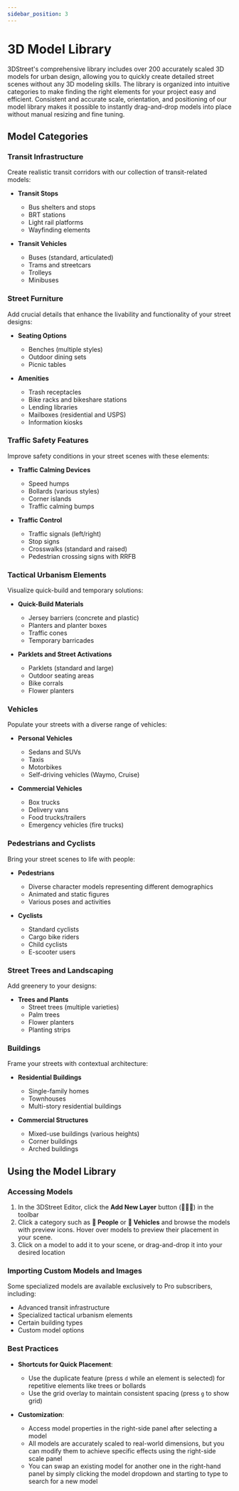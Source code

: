 ```yaml
---
sidebar_position: 3
---
```


# 3D Model Library

3DStreet's comprehensive library includes over 200 accurately scaled 3D models for urban design, allowing you to quickly create detailed street scenes without any 3D modeling skills. The library is organized into intuitive categories to make finding the right elements for your project easy and efficient. Consistent and accurate scale, orientation, and positioning of our model library makes it possible to instantly drag-and-drop models into place without manual resizing and fine tuning.

## Model Categories

### Transit Infrastructure

Create realistic transit corridors with our collection of transit-related models:

* **Transit Stops**
  * Bus shelters and stops
  * BRT stations
  * Light rail platforms
  * Wayfinding elements

* **Transit Vehicles**
  * Buses (standard, articulated)
  * Trams and streetcars
  * Trolleys
  * Minibuses

### Street Furniture

Add crucial details that enhance the livability and functionality of your street designs:

* **Seating Options**
  * Benches (multiple styles)
  * Outdoor dining sets
  * Picnic tables

* **Amenities**
  * Trash receptacles
  * Bike racks and bikeshare stations
  * Lending libraries
  * Mailboxes (residential and USPS)
  * Information kiosks

### Traffic Safety Features

Improve safety conditions in your street scenes with these elements:

* **Traffic Calming Devices**
  * Speed humps
  * Bollards (various styles)
  * Corner islands
  * Traffic calming bumps

* **Traffic Control**
  * Traffic signals (left/right)
  * Stop signs
  * Crosswalks (standard and raised)
  * Pedestrian crossing signs with RRFB

### Tactical Urbanism Elements

Visualize quick-build and temporary solutions:

* **Quick-Build Materials**
  * Jersey barriers (concrete and plastic)
  * Planters and planter boxes
  * Traffic cones
  * Temporary barricades

* **Parklets and Street Activations**
  * Parklets (standard and large)
  * Outdoor seating areas
  * Bike corrals
  * Flower planters

### Vehicles

Populate your streets with a diverse range of vehicles:

* **Personal Vehicles**
  * Sedans and SUVs
  * Taxis
  * Motorbikes
  * Self-driving vehicles (Waymo, Cruise)

* **Commercial Vehicles**
  * Box trucks
  * Delivery vans
  * Food trucks/trailers
  * Emergency vehicles (fire trucks)

### Pedestrians and Cyclists

Bring your street scenes to life with people:

* **Pedestrians**
  * Diverse character models representing different demographics
  * Animated and static figures
  * Various poses and activities

* **Cyclists**
  * Standard cyclists
  * Cargo bike riders
  * Child cyclists
  * E-scooter users

### Street Trees and Landscaping

Add greenery to your designs:

* **Trees and Plants**
  * Street trees (multiple varieties)
  * Palm trees
  * Flower planters
  * Planting strips

### Buildings

Frame your streets with contextual architecture:

* **Residential Buildings**
  * Single-family homes
  * Townhouses
  * Multi-story residential buildings

* **Commercial Structures**
  * Mixed-use buildings (various heights)
  * Corner buildings
  * Arched buildings

## Using the Model Library

### Accessing Models

1. In the 3DStreet Editor, click the **Add New Layer** button (🌳🚦🚗) in the toolbar
2. Click a category such as **🚶 People** or **🚗 Vehicles** and browse the models with preview icons. Hover over models to preview their placement in your scene.
3. Click on a model to add it to your scene, or drag-and-drop it into your desired location

### Importing Custom Models and Images

Some specialized models are available exclusively to Pro subscribers, including:

* Advanced transit infrastructure
* Specialized tactical urbanism elements
* Certain building types
* Custom model options

### Best Practices

* **Shortcuts for Quick Placement**:
  * Use the duplicate feature (press `d` while an element is selected) for repetitive elements like trees or bollards
  * Use the grid overlay to maintain consistent spacing (press `g` to show grid)

* **Customization**:
  * Access model properties in the right-side panel after selecting a model
  * All models are accurately scaled to real-world dimensions, but you can modify them to achieve specific effects using the right-side scale panel
  * You can swap an existing model for another one in the right-hand panel by simply clicking the model dropdown and starting to type to search for a new model